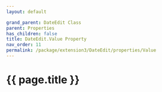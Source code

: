 ```yaml
---
layout: default

grand_parent: DateEdit Class
parent: Properties
has_children: false
title: DateEdit.Value Property
nav_order: 11
permalink: /package/extension3/DateEdit/properties/Value
---
```

# {{ page.title }}
